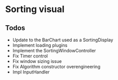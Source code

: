 # Sorting visual
## Todos
 - Update to the BarChart used as a SortingDisplay
 - Implement loading plugins
 - Implement the SortingWindowController
 - Fix Timer control
 - Fix window sizing issue
 - Fix Algorithm constructor overengineering
 - Impl InputHandler
